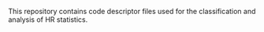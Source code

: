 This repository contains code descriptor files used for the classification and analysis of HR statistics.
